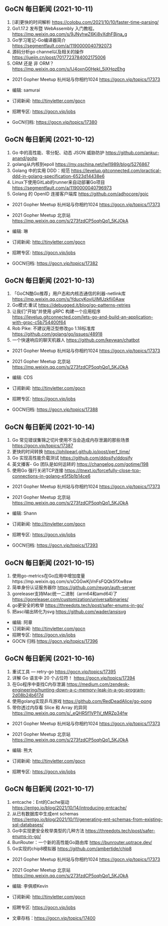 ## GoCN 每日新闻 (2021-10-11)

1. [译]更快的时间解析 https://colobu.com/2021/10/10/faster-time-parsing/
2. Go1.17.2 发布暨 WebAssembly 入门教程。https://mp.weixin.qq.com/s/9JNyhwZ6Ki8vXdhFBjna_g
3. Go学习笔记-Go编译器简介 https://segmentfault.com/a/1190000040792073
4. 源码分析go channel以及相关的操作 https://juejin.cn/post/7017723784002175006
5. ORM 还是 非 ORM？https://mp.weixin.qq.com/s/IJ4oxnG0HekI_5jXHqzEhg

- 2021 Gopher Meetup 杭州站与你相约1024  https://gocn.vip/topics/17373

- 编辑: samurai
- 订阅新闻: http://tinyletter.com/gocn
- 招聘专区: https://gocn.vip/jobs
- GoCN归档: https://gocn.vip/topics/17380

## GoCN 每日新闻 (2021-10-12)

1. Go 中的高性能、零分配、动态 JSON 威胁防护 https://github.com/ankur-anand/gojtp
2. golang从内核到epoll  https://my.oschina.net/lwl1989/blog/5276867
3. Golang 中的实用 DDD：规范 https://levelup.gitconnected.com/practical-ddd-in-golang-specification-6523d14438e6
4. Linux下使用GitLab的runner来自动部署Go项目 https://segmentfault.com/a/1190000040796973
5. Golang 的 OpenID 连接客户端库 https://github.com/adhocore/goic

- 2021 Gopher Meetup 杭州站与你相约1024 https://gocn.vip/topics/17373
- 2021 Gopher Meetup 北京站 https://mp.weixin.qq.com/s/273fzdCP5oqhQq1_5KJOkA

- 编辑: 琳 
- 订阅新闻: http://tinyletter.com/gocn
- 招聘专区: https://gocn.vip/jobs
- GOCN归档: https://gocn.vip/topics/17382

## GoCN 每日新闻 (2021-10-13)

1. 「GoCN酷Go推荐」用户态和内核态通信的利器-netlink库 https://mp.weixin.qq.com/s/YducyKovjUIMUzkfii0Aaw
2. Go模式:重试 https://debugged.it/blog/go-patterns-retries
3. 让我们“开始”并使用 gRPC 构建一个应用程序  https://levelup.gitconnected.com/lets-go-and-build-an-application-with-grpc-c5b754400f64
4. Rob Pike: 不建议用泛型修改go 1.18标准库 https://github.com/golang/go/issues/48918
5. 一个快速响应的聊天机器人 https://github.com/kevwan/chatbot

- 2021 Gopher Meetup 杭州站与你相约1024 https://gocn.vip/topics/17373
- 2021 Gopher Meetup 北京站 https://mp.weixin.qq.com/s/273fzdCP5oqhQq1_5KJOkA

- 编辑: CDS
- 订阅新闻: http://tinyletter.com/gocn
- 招聘专区: https://gocn.vip/jobs
- GOCN归档: https://gocn.vip/topics/17388

## GoCN 每日新闻 (2021-10-14)

1. Go 常见错误集锦之切片使用不当会造成内存泄漏的那些场景 https://gocn.vip/topics/17387
2. 更快的时间转换 https://philpearl.github.io/post/perf_time/
3. Go 实现高性能负载测试 https://github.com/ddosify/ddosify
4. 英文播客- Go 团队是如何运转的 https://changelog.com/gotime/198
5. 使用Go 强行关闭TCP连接 https://itnext.io/forcefully-close-tcp-connections-in-golang-e5f5b1b14ce6

- 2021 Gopher Meetup 杭州站与你相约1024 https://gocn.vip/topics/17373
- 2021 Gopher Meetup 北京站 https://mp.weixin.qq.com/s/273fzdCP5oqhQq1_5KJOkA

- 编辑: Shann 
- 订阅新闻: http://tinyletter.com/gocn
- 招聘专区: https://gocn.vip/jobs
- GOCN归档: https://gocn.vip/topics/17393

## GoCN 每日新闻 (2021-10-15)
1.  使用go-metrics在Go应用中增加度量https://mp.weixin.qq.com/s/sCGGwKjVnFsFQQk5fXw8sw
2.  简单身份认证服务器你 https://github.com/reugn/auth-server 
3.  goreleaser支持Mac统一二进制（arm64和amd64)了 https://goreleaser.com/customization/universalbinaries/
4.  go更安全的枚举 https://threedots.tech/post/safer-enums-in-go/
5.  把asci输出转化为svg  https://github.com/wader/ansisvg

* 编辑: 阿章
* 订阅新闻: http://tinyletter.com/gocn
* 招聘专区: https://gocn.vip/jobs
* GOCN 归档 https://gocn.vip/topics/17396

## GoCN 每日新闻 (2021-10-16)

1. 重试工具 — retry-go https://gocn.vip/topics/17395
2. 详解 Go 语言中 20 个占位符！ https://gocn.vip/topics/17394
3. 在Go程序中查找C内存泄漏 https://medium.com/zendesk-engineering/hunting-down-a-c-memory-leak-in-a-go-program-2d08b24b617d
4. 使用golang实现乒乓游戏 https://github.com/RedDeadAlice/go-pong
5. 带你透过内存看 Slice 和 Array 的异同 https://mp.weixin.qq.com/s/_eQHR5f1VP1V_tMRZp34fw

- 2021 Gopher Meetup 杭州站与你相约1024 https://gocn.vip/topics/17373
- 2021 Gopher Meetup 北京站 https://mp.weixin.qq.com/s/273fzdCP5oqhQq1_5KJOkA

- 编辑: 熊大 
- 订阅新闻: http://tinyletter.com/gocn
- 招聘专区: https://gocn.vip/jobs

## GoCN 每日新闻 (2021-10-17)

1. entcache：Ent的Cache驱动 https://entgo.io/blog/2021/10/14/introducing-entcache/
2. 从已有数据库中生成ent schemas https://entgo.io/blog/2021/10/11/generating-ent-schemas-from-existing-sql-databases/
3. Go中实现更安全枚举类型的几种方法 https://threedots.tech/post/safer-enums-in-go/
4. BunRouter：一个新的高性能Go路由库 https://bunrouter.uptrace.dev/
5. Go实现的chip8模拟器 https://github.com/ambertide/chip8

- 2021 Gopher Meetup 杭州站与你相约1024 https://gocn.vip/topics/17373
- 2021 Gopher Meetup 北京站 https://mp.weixin.qq.com/s/273fzdCP5oqhQq1_5KJOkA

- 编辑: 李俱顺Kevin
- 订阅新闻: http://tinyletter.com/gocn
- 招聘专区: https://gocn.vip/jobs
- 文章存档：https://gocn.vip/topics/17400
